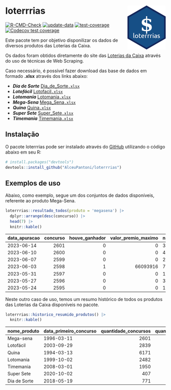 
<!-- README.md is generated from README.Rmd. Please edit that file -->

# loterrrias <img src="man/figures/logo.png" align="right" height="139" />

<!-- badges: start -->

[![R-CMD-Check](https://github.com/AlceuPantoni/loterrrias/actions/workflows/R-CMD-check.yaml/badge.svg?branch=main)](https://github.com/AlceuPantoni/loterrrias/actions/workflows/R-CMD-check.yaml)
[![update-data](https://github.com/AlceuPantoni/loterrrias/actions/workflows/update-data.yaml/badge.svg)](https://github.com/AlceuPantoni/loterrrias/actions/workflows/update-data.yaml)
[![test-coverage](https://github.com/AlceuPantoni/loterrrias/actions/workflows/test-coverage.yaml/badge.svg?branch=main)](https://github.com/AlceuPantoni/loterrrias/actions/workflows/test-coverage.yaml)
[![Codecov test
coverage](https://codecov.io/gh/AlceuPantoni/loterrrias/branch/main/graph/badge.svg)](https://codecov.io/gh/AlceuPantoni/loterrrias?branch=main)
<!-- badges: end -->

Este pacote tem por objetivo disponilizar os dados de diversos produtos
das Loterias da Caixa.

Os dados foram obtidos diretamente do site das [Loterias da
Caixa](https://loterias.caixa.gov.br/Paginas/default.aspx) através do
uso de técnicas de Web Scraping.

Caso necessário, é possível fazer download das base de dados em formado
**.xlsx** através dos links abaixo:

  - ***Dia de Sorte***
    [Dia\_de\_Sorte`.xlsx`](https://raw.githubusercontent.com/AlceuPantoni/loterrrias/main/data-raw/resultados_diadesorte.xlsx)
  - ***Lotofácil***
    [Lotofacil`.xlsx`](https://raw.githubusercontent.com/AlceuPantoni/loterrrias/main/data-raw/resultados_lotofacil.xlsx)
  - ***Lotomania***
    [Lotomania`.xlsx`](https://raw.githubusercontent.com/AlceuPantoni/loterrrias/main/data-raw/resultados_lotomania.xlsx)
  - ***Mega-Sena***
    [Mega\_Sena`.xlsx`](https://raw.githubusercontent.com/AlceuPantoni/loterrrias/main/data-raw/resultados_megasena.xlsx)
  - ***Quina***
    [Quina`.xlsx`](https://raw.githubusercontent.com/AlceuPantoni/loterrrias/main/data-raw/resultados_quina.xlsx)
  - ***Super Sete***
    [Super\_Sete`.xlsx`](https://raw.githubusercontent.com/AlceuPantoni/loterrrias/main/data-raw/resultados_supersete.xlsx)
  - ***Timemania***
    [Timemania`.xlsx`](https://raw.githubusercontent.com/AlceuPantoni/loterrrias/main/data-raw/resultados_timemania.xlsx)

## Instalação

O pacote loterrrias pode ser instalado através do
[GitHub](https://github.com/) utilizando o código abaixo em seu R:

``` r
# install.packages("devtools")
devtools::install_github("AlceuPantoni/loterrrias")
```

## Exemplos de uso

Abaixo, como exemplo, segue um dos conjuntos de dados disponíveis,
referente ao produto Mega-Sena.

``` r
loterrrias::resultado_todos(produto = 'megasena') |> 
  dplyr::arrange(desc(concurso)) |> 
  head(7) |> 
  knitr::kable()
```

| data\_apuracao | concurso | houve\_ganhador | valor\_premio\_maximo | numeros\_sorteados | num\_1 | num\_2 | num\_3 | num\_4 | num\_5 | num\_6 |
| :------------- | -------: | --------------: | --------------------: | :----------------- | -----: | -----: | -----: | -----: | -----: | -----: |
| 2023-06-14     |     2601 |               0 |                     0 | 3;8;34;40;44;55    |      3 |      8 |     34 |     40 |     44 |     55 |
| 2023-06-10     |     2600 |               0 |                     0 | 4;18;37;38;46;60   |      4 |     18 |     37 |     38 |     46 |     60 |
| 2023-06-07     |     2599 |               0 |                     0 | 23;28;34;43;47;60  |     23 |     28 |     34 |     43 |     47 |     60 |
| 2023-06-03     |     2598 |               1 |              66093916 | 7;14;24;53;58;60   |      7 |     14 |     24 |     53 |     58 |     60 |
| 2023-05-31     |     2597 |               0 |                     0 | 14;26;34;54;56;58  |     14 |     26 |     34 |     54 |     56 |     58 |
| 2023-05-27     |     2596 |               0 |                     0 | 34;35;39;47;51;56  |     34 |     35 |     39 |     47 |     51 |     56 |
| 2023-05-24     |     2595 |               0 |                     0 | 1;13;34;39;50;52   |      1 |     13 |     34 |     39 |     50 |     52 |

Neste outro caso de uso, temos um resumo histórico de todos os produtos
das Loterias da Caixa disponíveis no pacote.

``` r
loterrrias::historico_resumido_produtos() |> 
  knitr::kable()
```

| nome\_produto | data\_primeiro\_concurso | quantidade\_concursos | quantidade\_concursos\_com\_ganhador | percentual\_com\_ganhador | media\_premiacao | maior\_premio | menor\_premio | total\_dezenas\_sorteadas | numero\_mais\_sorteado | numero\_menos\_sorteado |
| :------------ | :----------------------- | --------------------: | -----------------------------------: | ------------------------: | ---------------: | ------------: | ------------: | ------------------------: | ---------------------: | ----------------------: |
| Mega-sena     | 1996-03-11               |                  2601 |                                  589 |                      0.23 |       23594548.6 |     289420865 |     348732.75 |                     15606 |                     10 |                      26 |
| Lotofácil     | 2003-09-29               |                  2839 |                                 2548 |                      0.90 |         906772.2 |       8252873 |      10712.22 |                     42585 |                     20 |                      16 |
| Quina         | 1994-03-13               |                  6171 |                                 2509 |                      0.41 |        3296868.3 |     579215957 |      14230.37 |                     30855 |                      4 |                      47 |
| Lotomania     | 1999-10-02               |                  2482 |                                  661 |                      0.27 |        2298905.6 |      37261930 |     109348.66 |                     49640 |                     47 |                      96 |
| Timemania     | 2008-03-01               |                  1950 |                                   72 |                      0.04 |       26323286.7 |     818652938 |     164711.44 |                     13650 |                     20 |                      53 |
| Super Sete    | 2020-10-02               |                   407 |                                   20 |                      0.05 |        3150135.9 |      10146164 |     124747.77 |                      2849 |                      9 |                       4 |
| Dia de Sorte  | 2018-05-19               |                   771 |                                  262 |                      0.34 |         781307.8 |       3770060 |      59101.35 |                      5397 |                     10 |                       1 |

